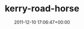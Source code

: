 ---
title:		"kerry-road-horse"
type:		"upload"
description:		"TBC"
date:		"2011-12-10 17:06:47+00:00"
album:		"nature"
filename:		"kerry-road-horse.md"
series:		""
cl_public_id:		"nature/kerry-road-horse"
cl_version:		1497005046
format:		"tiff"
bytes:		2077744
width:		810
height:		1440
exposure_mode:		"Auto"
program:		"Aperture-priority AE"
aperture:		"1.8"
focal_length:		"35.0 mm"
iso:		"1000"
shutter_speed:		"1/125"
metering:		"Multi-segment"
flash:		"Off, Did not fire"
white_balance:		"Custom"
colour_temp:		"7200"
has_crop:		"false"
orientation:		"Horizontal (normal)"
camera_model:		"NIKON D7000"
lens_info:		"35mm f/1.8"
artist:		"Matt Finucane"
x_resolution:		"300"
y_resolution:		"300"
---